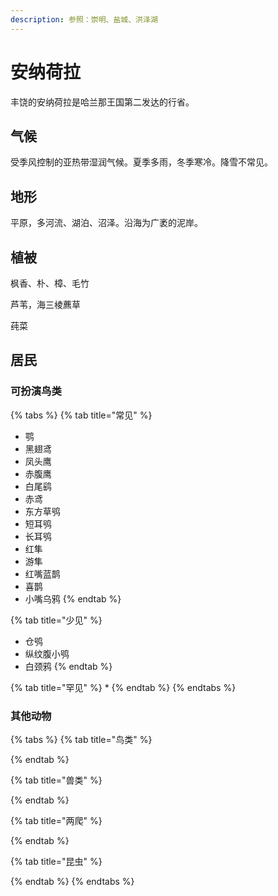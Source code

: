 ```yaml
---
description: 参照：崇明、盐城、洪泽湖
---
```


# 安纳荷拉

丰饶的安纳荷拉是哈兰那王国第二发达的行省。

## 气候 <a id="qi-hou"></a>

受季风控制的亚热带湿润气候。夏季多雨，冬季寒冷。降雪不常见。

## 地形 <a id="di-xing"></a>

‌平原，多河流、湖泊、沼泽。沿海为广袤的泥岸。

## 植被 <a id="zhi-bei"></a>

枫香、朴、樟、毛竹

芦苇，海三棱藨草

莼菜

## 居民 <a id="ju-min"></a>

### 可扮演鸟类 <a id="ke-ban-yan-niao-lei"></a>

{% tabs %}
{% tab title="常见" %}
* 鹗
* 黑翅鸢
* 凤头鹰
* 赤腹鹰
* 白尾鹞
* 赤鸢
* 东方草鸮
* 短耳鸮
* 长耳鸮
* 红隼
* 游隼
* 红嘴蓝鹊
* 喜鹊
* 小嘴乌鸦
{% endtab %}

{% tab title="少见" %}
* 仓鸮
* 纵纹腹小鸮
* 白颈鸦
{% endtab %}

{% tab title="罕见" %}
* 
{% endtab %}
{% endtabs %}

### 其他动物 <a id="qi-ta-dong-wu"></a>

{% tabs %}
{% tab title="鸟类" %}

{% endtab %}

{% tab title="兽类" %}

{% endtab %}

{% tab title="两爬" %}

{% endtab %}

{% tab title="昆虫" %}

{% endtab %}
{% endtabs %}

